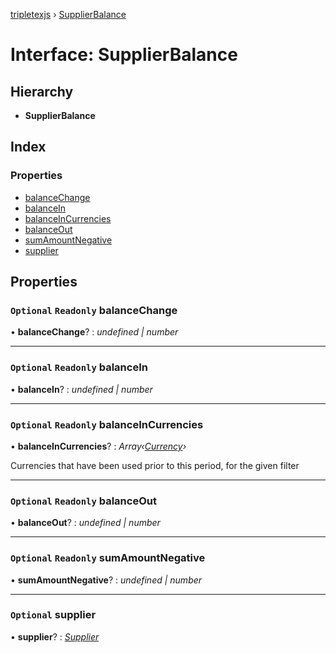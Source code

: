 [tripletexjs](../README.md) › [SupplierBalance](supplierbalance.md)

# Interface: SupplierBalance

## Hierarchy

* **SupplierBalance**

## Index

### Properties

* [balanceChange](supplierbalance.md#optional-readonly-balancechange)
* [balanceIn](supplierbalance.md#optional-readonly-balancein)
* [balanceInCurrencies](supplierbalance.md#optional-readonly-balanceincurrencies)
* [balanceOut](supplierbalance.md#optional-readonly-balanceout)
* [sumAmountNegative](supplierbalance.md#optional-readonly-sumamountnegative)
* [supplier](supplierbalance.md#optional-supplier)

## Properties

### `Optional` `Readonly` balanceChange

• **balanceChange**? : *undefined | number*

___

### `Optional` `Readonly` balanceIn

• **balanceIn**? : *undefined | number*

___

### `Optional` `Readonly` balanceInCurrencies

• **balanceInCurrencies**? : *Array‹[Currency](currency.md)›*

Currencies that have been used prior to this period, for the given filter

___

### `Optional` `Readonly` balanceOut

• **balanceOut**? : *undefined | number*

___

### `Optional` `Readonly` sumAmountNegative

• **sumAmountNegative**? : *undefined | number*

___

### `Optional` supplier

• **supplier**? : *[Supplier](supplier.md)*
